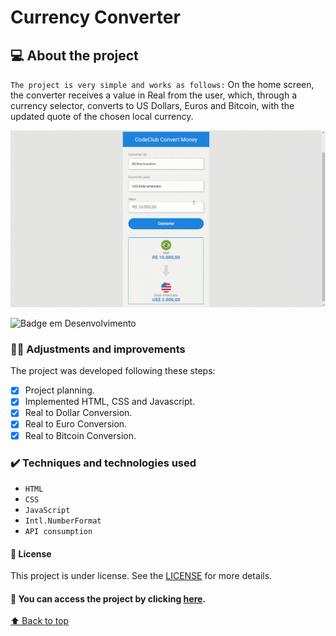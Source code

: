 # Currency Converter
## 💻  About the project
`The project is very simple and works as follows:` 
On the home screen, the converter receives a value in Real from the user, which, through a currency selector, converts to US Dollars, Euros and Bitcoin, with the updated quote of the chosen local currency.


<img src="/screen-project-new.gif" alt="imagem-principal">

![Badge em Desenvolvimento](http://img.shields.io/static/v1?label=STATUS&message=PROJECT%20COMPLETED&color=GREEN&style=for-the-badge)


### 👨‍💻 Adjustments and improvements

The project was developed following these steps:

- [x] Project planning.
- [x] Implemented HTML, CSS and Javascript.
- [x] Real to Dollar Conversion.
- [x] Real to Euro Conversion.
- [x] Real to Bitcoin Conversion.

### ✔️ Techniques and technologies used

- ``HTML``
- ``CSS``
- ``JavaScript``
- ``Intl.NumberFormat``
- ``API consumption``


#### 📝 License

This project is under license. See the [LICENSE](LICENSE.md) for more details.

#### 📁 You can access the project by clicking [here](https://sergioluiscardoso.github.io/currency-converter/).

[⬆ Back to top](#currency-converter)<br>

